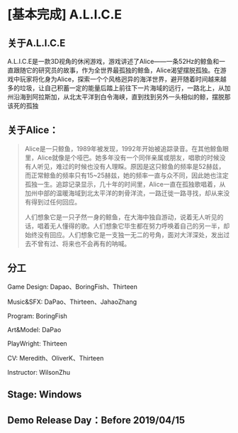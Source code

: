 # [基本完成] A.L.I.C.E

## 关于A.L.I.C.E

A.L.I.C.E是一款3D视角的休闲游戏，游戏讲述了Alice——一条52Hz的鲸鱼和一直跟随它的研究员的故事，作为全世界最孤独的鲸鱼，Alice渴望摆脱孤独。在游戏中玩家将化身为Alice，探索一个个风格迥异的海洋世界，避开随着时间越来越多的垃圾，让自己积蓄一定的能量后踏上前往下一片海域的远行，一路北上，从加州沿海到阿拉斯加，从北太平洋到白令海峡，直到找到另外一头相似的鲸，摆脱那该死的孤独

## 关于Alice：

> ​	Alice是一只鲸鱼，1989年被发现，1992年开始被追踪录音。在其他鲸鱼眼里，Alice就像是个哑巴。她多年没有一个同伴亲属或朋友，唱歌的时候没有人听见，难过的时候也没有人理睬。原因是这只鲸鱼的频率是52赫兹，而正常鲸鱼的频率只有15~25赫兹，她的频率一直与众不同，因此她也注定孤独一生。追踪记录显示，几十年的时间里，Alice一直在孤独歌唱着，从加州中部的温暖海域到北太平洋的刺骨洋流，一路迁徙一路寻找，却从来没有得到过任何回应。
>
> ​	人们想象它是一只孑然一身的鲸鱼，在大海中独自游动，说着无人听见的话，唱着无人懂得的歌。人们想象它毕生都在努力呼唤着自己的另一半，却始终没有回应。人们想象它是一支独一无二的号角，面对大洋深处，发出过去不曾有过、将来也不会再有的呐喊。

## 分工

Game Design: Dapao、BoringFish、Thirteen

Music&SFX: DaPao、Thirteen、JahaoZhang

Program: BoringFish

Art&Model: DaPao 

PlayWright: Thirteen

CV: Meredith、OliverK、Thirteen

Instructor: WilsonZhu

## Stage: Windows

## Demo Release Day：Before 2019/04/15

